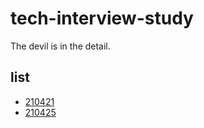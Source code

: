 # tech-interview-study

The devil is in the detail.

## list

- [210421](./studies/study210421.md)
- [210425](./studies/study210425.md)
